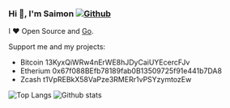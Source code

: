 ### Hi 👋, I'm Saimon [![Github](https://img.shields.io/github/followers/sshaplygin?label=Follow&style=social)](https://github.com/sshaplygin)

I ❤ Open Source and [Go](https://golang.org).

Support me and my projects:

- Bitcoin 13KyxQiWRw4nErWE8hJDyCaiUYEcercFJv 
- Etherium 0x67f088BEfb78189fab0B13509725f91e441b7DA8
- Zcash t1VpREBkX58VaPze3RMERr1vPSYzymtozEw 
 
![Top Langs](https://github-readme-stats.vercel.app/api/top-langs/?username=sshaplygin&hide=html&theme=vue-dark)
![Github stats](https://github-readme-stats.vercel.app/api?username=sshaplygin&show_icons=true&count_private=true&line_height=40&theme=vue-dark)
